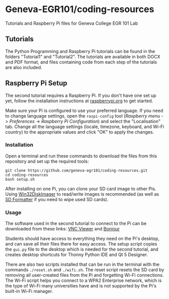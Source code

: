 # Geneva-EGR101/coding-resources
Tutorials and Raspberry Pi files for Geneva College EGR 101 Lab

## Tutorials

The Python Programming and Raspberry Pi tutorials can be found in the folders "Tutorial1" and "Tutorial2". The tutorials are available in both DOCX and PDF format, and files containing code from each step of the tutorials are also included.

## Raspberry Pi Setup

The second tutorial requires a Raspberry Pi. If you don't have one set up yet, follow the installation instructions at [raspberrypi.org](https://www.raspberrypi.org/documentation/installation/) to get started.

Make sure your Pi is configured to use your preferred language. If you need to change language settings, open the `raspi-config` tool (*Raspberry menu* -> *Preferences* -> *Raspberry Pi Configuration*) and select the "Localisation" tab. Change all the language settings (locale, timezone, keyboard, and Wi-Fi country) to the appropriate values and click "OK" to apply the changes.

### Installation

Open a terminal and run these commands to download the files from this repository and set up the required tools:
```
git clone https://github.com/geneva-egr101/coding-resources.git
cd coding-resources
bash setup.sh
```

After installing on one Pi, you can clone your SD card image to other Pis. Using [Win32DiskImager](https://thepihut.com/blogs/raspberry-pi-tutorials/17789160-backing-up-and-restoring-your-raspberry-pis-sd-card) to read/write images is recommended (as well as [SD Formatter](https://www.raspberrypi-spy.co.uk/2015/03/how-to-format-pi-sd-cards-using-sd-formatter/) if you need to wipe used SD cards).

### Usage

The software used in the second tutorial to connect to the Pi can be downloaded from these links: [VNC Viewer](https://www.realvnc.com/en/connect/download/viewer/) and [Bonjour](https://support.apple.com/kb/DL999?locale=en_US)

Students should have access to everything they need on the Pi's desktop, and can save all their files there for easy access. The setup script copies the `gui.py` file to the desktop which is needed for the second tutorial, and creates desktop shortcuts for Thonny Python IDE and Qt 5 Designer.

There are also two scripts installed that can be run in the terminal with the commands `./reset.sh` and `./wifi.sh`. The reset script resets the SD card by removing all user-created files from the Pi and forgetting Wi-Fi connections. The Wi-Fi script helps you connect to a WPA2 Enterprise network, which is the type of Wi-Fi many universities have and is not supported by the Pi's built-in Wi-Fi manager.
